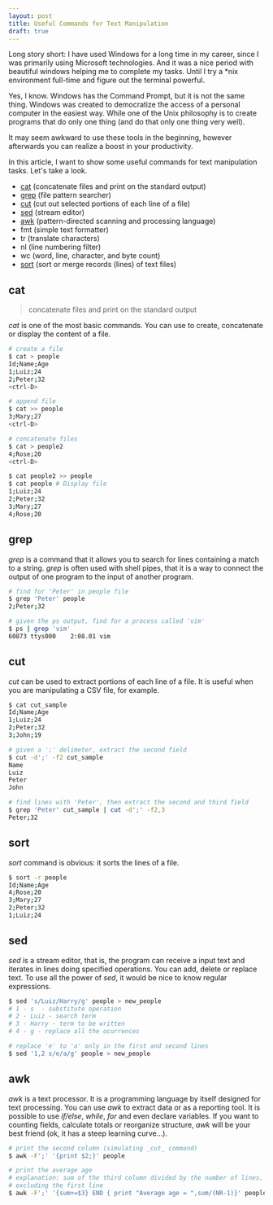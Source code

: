 ```yaml
---
layout: post
title: Useful Commands for Text Manipulation
draft: true
---
```


Long story short: I have used Windows for a long time in my career, since I was primarily using
Microsoft technologies. And it was a nice period with beautiful windows helping
me to complete my tasks. Until I try a *nix environment full-time and figure
out the terminal powerful.

Yes, I know. Windows has the Command Prompt, but it is not the same thing.
Windows was created to democratize the access of a personal computer in the easiest
way. While one of the Unix philosophy is to create programs that do only one thing
(and do that only one thing very well).

It may seem awkward to use these tools in the beginning, however afterwards you can realize a boost in your productivity.

In this article, I want to show some useful commands for text manipulation
tasks. Let's take a look.

<!--more-->

* [cat](#cat) (concatenate files and print on the standard output)
* [grep](#grep) (file pattern searcher)
* [cut](#cut) (cut out selected portions of each line of a file)
* [sed](#sed) (stream editor)
* [awk](#awk) (pattern-directed scanning and processing language)
* fmt (simple text formatter)
* tr (translate characters)
* nl (line numbering filter)
* wc (word, line, character, and byte count)
* [sort](#sort) (sort or merge records (lines) of text files)

## cat
> concatenate files and print on the standard output

_cat_ is one of the most basic commands. You can use to create, concatenate or
display the content of a file.

```bash
# create a file
$ cat > people
Id;Name;Age
1;Luiz;24
2;Peter;32
<ctrl-D>
```

```bash
# append file
$ cat >> people
3;Mary;27
<ctrl-D>
```

```bash
# concatenate files
$ cat > people2
4;Rose;20
<ctrl-D>

$ cat people2 >> people
$ cat people # Display file
1;Luiz;24
2;Peter;32
3;Mary;27
4;Rose;20
```

## grep
_grep_ is a command that it allows you to search for lines
containing a match to a string. _grep_ is often used with shell pipes,
that it is a way to connect the output of one program to the input of another
program.

```bash
# find for 'Peter' in people file
$ grep 'Peter' people
2;Peter;32

# given the ps output, find for a process called 'vim'
$ ps | grep 'vim'
60873 ttys000    2:08.01 vim
```

## cut
_cut_ can be used to extract portions of each line of a file. It is useful when
you are manipulating a CSV file, for example.

```bash
$ cat cut_sample
Id;Name;Age
1;Luiz;24
2;Peter;32
3;John;19

# given a ';' delimeter, extract the second field
$ cut -d';' -f2 cut_sample
Name
Luiz
Peter
John

# find lines with 'Peter', then extract the second and third field
$ grep 'Peter' cut_sample | cut -d';' -f2,3
Peter;32
```
## sort
_sort_ command is obvious: it sorts the lines of a file.

```bash
$ sort -r people
Id;Name;Age
4;Rose;20
3;Mary;27
2;Peter;32
1;Luiz;24
```

## sed
_sed_ is a stream editor, that is, the program can receive a input text and
iterates in lines doing specified operations. You can add, delete or replace
text. To use all the power of _sed_, it would be nice to know regular expressions.

```bash
$ sed 's/Luiz/Harry/g' people > new_people
# 1 - s  - substitute operation
# 2 - Luiz - search term
# 3 - Harry - term to be written
# 4 - g - replace all the ocurrences
```

```bash
# replace 'e' to 'a' only in the first and second lines
$ sed '1,2 s/e/a/g' people > new_people
```

## awk
_awk_ is a text processor. It is a programming language by itself designed for
text processing. You can use _awk_ to extract data or as a reporting tool. It is
possible to use _if/else_, _while_, _for_ and even declare variables.
If you want to counting fields, calculate totals or reorganize structure, _awk_
will be your best friend (ok, it has a steep learning curve...).

```bash
# print the second column (simulating _cut_ command)
$ awk -F';' '{print $2;}' people
```

```bash
# print the average age
# explanation: sum of the third column divided by the number of lines,
# excluding the first line
$ awk -F';' '{sum+=$3} END { print "Average age = ",sum/(NR-1)}' people
```

